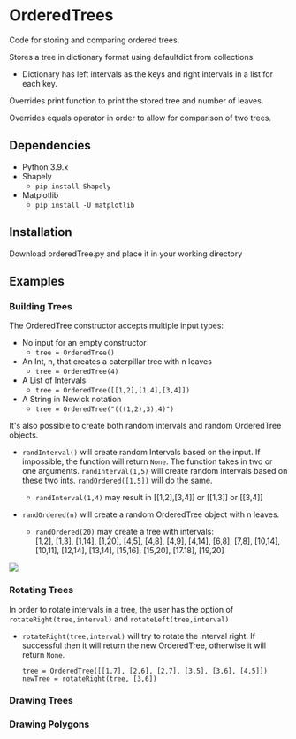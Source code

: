 # OrderedTrees

Code for storing and comparing ordered trees.

Stores a tree in dictionary format using defaultdict from collections.
- Dictionary has left intervals as the keys and right intervals in a list for each key.

Overrides print function to print the stored tree and number of leaves.

Overrides equals operator in order to allow for comparison of two trees.


## Dependencies
- Python 3.9.x
- Shapely
  - `pip install Shapely`
- Matplotlib
  - `pip install -U matplotlib`

## Installation
Download orderedTree.py and place it in your working directory

## Examples

### Building Trees
The OrderedTree constructor accepts multiple input types:
- No input for an empty constructor 
  - `tree = OrderedTree()`
- An Int, n, that creates a caterpillar tree with n leaves
  - `tree = OrderedTree(4)`
- A List of Intervals
  - `tree = OrderedTree([[1,2],[1,4],[3,4]])`
- A String in Newick notation
  - `tree = OrderedTree("(((1,2),3),4)")`

It's also possible to create both random intervals and random OrderedTree objects. 
- `randInterval()` will create random Intervals based on the input. If impossible, the function will return `None`. The function takes in two or one arguments. 
`randInterval(1,5)` will create random intervals based on these two ints. `randOrdered([1,5])` will do the same.
  - `randInterval(1,4)` may result in [[1,2],[3,4]] or [[1,3]] or [[3,4]]

- `randOrdered(n)` will create a random OrderedTree object with n leaves.
  - `randOrdered(20)` may create a tree with intervals: \
[1,2], [1,3], [1,14], [1,20], [4,5], [4,8], [4,9], [4,14], [6,8], [7,8], [10,14], [10,11], [12,14], [13,14], [15,16], [15,20], [17.18], [19,20] 
<img src="https://i.imgur.com/lF7d3Hy.png">

### Rotating Trees
In order to rotate intervals in a tree, the user has the option of `rotateRight(tree,interval)` and `rotateLeft(tree,interval)`
- `rotateRight(tree,interval)` will try to rotate the interval right. If successful then it will return the new OrderedTree, otherwise it will return `None`.
  ```
  tree = OrderedTree([[1,7], [2,6], [2,7], [3,5], [3,6], [4,5]])
  newTree = rotateRight(tree, [3,6])
  ```

### Drawing Trees

### Drawing Polygons
